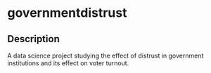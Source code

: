# governmentdistrust

## Description

A data science project studying the effect of distrust in government institutions and its effect on voter turnout. 
